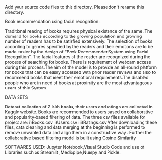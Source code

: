 Add your source code files to this directory. Please don't rename this directory.

Book recommendation using facial recognition:

Traditional reading of books requires physical existence of the same. The demand for books according to the growing population and growing number of readers 
has to be satisfied extensively. The selection of books according to genres specified by the readers and their emotions are to be made easier by the design of 
“Book Recommender System using Facial Recognition”. The facial features of the reader are recognized during the process of searching for books. There is requirement of webcam access during this process.The aim of the model is to provide an all-round platform for books that can be easily accessed with prior reader reviews and also to recommend books that meet their emotional requirements.The disabled people who are in need of books at proximity are the most advantageous 
users of this System.

DATA SETS

 Dataset collection of 2 lakh books, their users and ratings are collected in Kaggle website.
 Books are recommended to users based on collaborative and popularity-based filtering of data.
 The three csv files available for project are:
 i)Books.csv
 ii)Users.csv
 iii)Ratings.csv
After downloading these files, data cleaning and data merging at the 
beginning is performed to remove unwanted data and align them in a 
constructive way . Further the collaborative based filtering model is built using 
Cosine Similarity

SOFTWARES USED:
Jupyter Notebook,Visual Studio Code and use of Libraries such as Streamlit ,Mediapipe,Numpy and Pickle.
